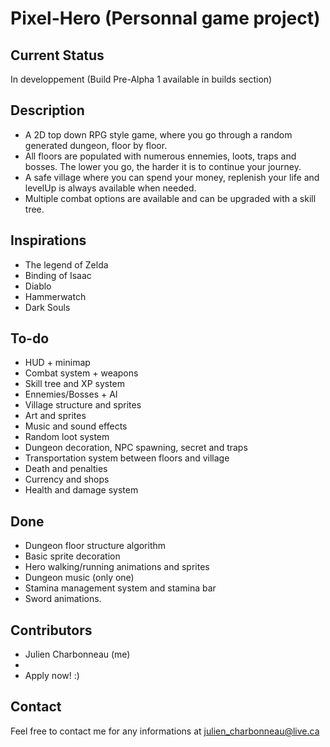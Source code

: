 # Pixel-Hero (Personnal game project)

## Current Status
In developpement (Build Pre-Alpha 1 available in builds section)

## Description
* A 2D top down RPG style game, where you go through a random generated dungeon, floor by floor.
* All floors are populated with numerous ennemies, loots, traps and bosses. The lower you go, the harder it is to continue your journey.
* A safe village where you can spend your money, replenish your life and levelUp is always available when needed.
* Multiple combat options are available and can be upgraded with a skill tree.

## Inspirations
* The legend of Zelda
* Binding of Isaac
* Diablo
* Hammerwatch
* Dark Souls

## To-do
* HUD + minimap
* Combat system + weapons
* Skill tree and XP system
* Ennemies/Bosses + AI
* Village structure and sprites
* Art and sprites
* Music and sound effects
* Random loot system
* Dungeon decoration, NPC spawning, secret and traps
* Transportation system between floors and village
* Death and penalties
* Currency and shops
* Health and damage system

## Done
* Dungeon floor structure algorithm
* Basic sprite decoration
* Hero walking/running animations and sprites
* Dungeon music (only one)
* Stamina management system and stamina bar
* Sword animations.

## Contributors
* Julien Charbonneau (me)
*
* Apply now! :)

## Contact
Feel free to contact me for any informations at julien_charbonneau@live.ca





